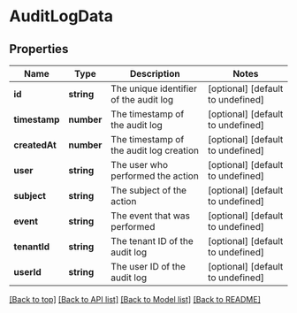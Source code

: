 # AuditLogData

## Properties

|Name | Type | Description | Notes|
|------------ | ------------- | ------------- | -------------|
|**id** | **string** | The unique identifier of the audit log | [optional] [default to undefined]|
|**timestamp** | **number** | The timestamp of the audit log | [optional] [default to undefined]|
|**createdAt** | **number** | The timestamp of the audit log creation | [optional] [default to undefined]|
|**user** | **string** | The user who performed the action | [optional] [default to undefined]|
|**subject** | **string** | The subject of the action | [optional] [default to undefined]|
|**event** | **string** | The event that was performed | [optional] [default to undefined]|
|**tenantId** | **string** | The tenant ID of the audit log | [optional] [default to undefined]|
|**userId** | **string** | The user ID of the audit log | [optional] [default to undefined]|




[[Back to top]](#) [[Back to API list]](../../README.md#documentation-for-api-endpoints) [[Back to Model list]](../../README.md#documentation-for-models) [[Back to README]](../../README.md)
